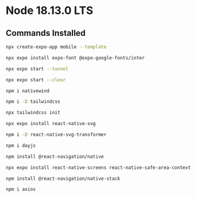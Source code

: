 # Node 18.13.0 LTS

## Commands Installed

```bash
npx create-expo-app mobile --template
```

```bash
npx expo install expo-font @expo-google-fonts/inter
```

```bash
npx expo start --tunnel
```

```bash
npx expo start --clear
```

```bash
npm i nativewind
```

```bash
npm i -D tailwindcss
```

```bash
npx tailwindcss init
```

```bash
npx expo install react-native-svg
```

```bash
npm i -D react-native-svg-transformer
```

```bash
npm i dayjs
```

```bash
npm install @react-navigation/native
```

```bash
npx expo install react-native-screens react-native-safe-area-context
```

```bash
npm install @react-navigation/native-stack
```

```bash
npm i axios
```

```bash
```
